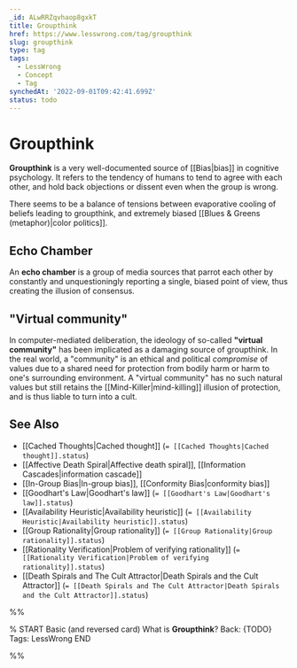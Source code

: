 ```yaml
---
_id: ALwRRZqvhaop8gxkT
title: Groupthink
href: https://www.lesswrong.com/tag/groupthink
slug: groupthink
type: tag
tags:
  - LessWrong
  - Concept
  - Tag
synchedAt: '2022-09-01T09:42:41.699Z'
status: todo
---
```


# Groupthink

**Groupthink** is a very well-documented source of [[Bias|bias]] in cognitive psychology. It refers to the tendency of humans to tend to agree with each other, and hold back objections or dissent even when the group is wrong.

There seems to be a balance of tensions between evaporative cooling of beliefs leading to groupthink, and extremely biased [[Blues & Greens (metaphor)|color politics]].

## Echo Chamber

An **echo chamber** is a group of media sources that parrot each other by constantly and unquestioningly reporting a single, biased point of view, thus creating the illusion of consensus.

## "Virtual community"

In computer-mediated deliberation, the ideology of so-called **"virtual community"** has been implicated as a damaging source of groupthink. In the real world, a "community" is an ethical and political *compromise* of values due to a shared need for protection from bodily harm or harm to one's surrounding environment. A "virtual community" has no such natural values but still retains the [[Mind-Killer|mind-killing]] illusion of protection, and is thus liable to turn into a cult.

## See Also

- [[Cached Thoughts|Cached thought]] (`= [[Cached Thoughts|Cached thought]].status`)
- [[Affective Death Spiral|Affective death spiral]], [[Information Cascades|information cascade]]
- [[In-Group Bias|In-group bias]], [[Conformity Bias|conformity bias]]
- [[Goodhart's Law|Goodhart's law]] (`= [[Goodhart's Law|Goodhart's law]].status`)
- [[Availability Heuristic|Availability heuristic]] (`= [[Availability Heuristic|Availability heuristic]].status`)
- [[Group Rationality|Group rationality]] (`= [[Group Rationality|Group rationality]].status`)
- [[Rationality Verification|Problem of verifying rationality]] (`= [[Rationality Verification|Problem of verifying rationality]].status`)
- [[Death Spirals and The Cult Attractor|Death Spirals and the Cult Attractor]] (`= [[Death Spirals and The Cult Attractor|Death Spirals and the Cult Attractor]].status`)


%%

% START
Basic (and reversed card)
What is **Groupthink**?
Back: {TODO}
Tags: LessWrong
END

%%
	
